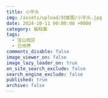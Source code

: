 ```yaml
---
title: 小平头
img: /assets/upload/封面图/小平头.jpg
date: 2024-10-11 00:00:00 +0000
category: 猫档案
tags:
  - 宝山校区
  - 已领养
comments_disable: false
image_viewer_on: false
image_lazy_loader_on: true
on_site_search_exclude: false
search_engine_exclude: false
published: true
archive: false
---
```

